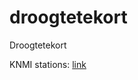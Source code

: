 # droogtetekort
Droogtetekort


KNMI stations:
[link](http://worldresources.maps.arcgis.com/sharing/rest/content/items/01628c9825474371941d84a30cbc1d78/info/metadata/metadata.xml?format=default&output=html&token=mZvUsgx_5PxyeuT3JgaRUtBsFyAzDvt0ugawQkUyg4MZbGSv18xbaXv-DuPRw9uFkJAG8Je16YWjvWhm03PqWjlJTQWhAjuJ0zvVeJkiEkeOazmTE-SDYFZFcNoAVo4n_WjOsra6R_6kgpMRaijDqBikcoCgo89r6xZ5E8Nd096XAEjjSHLb2baOiR4ATmtxaJiW2fevyfmrkDhDa0nj15hTtY_2t6B1RBZ9XqagBWs.)
